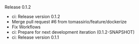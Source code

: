 Release 0.1.2

* ci: Release version 0.1.2
* Merge pull request #6 from tomassirio/feature/dockerize
* Fix Workflows
* ci: Prepare for next development iteration (0.1.2-SNAPSHOT)
* ci: Release version 0.1.1